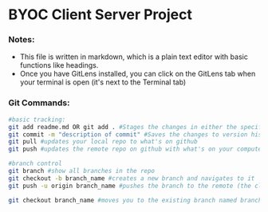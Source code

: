 # BYOC Client Server Project

### Notes:
* This file is written in markdown, which is a plain text editor with basic functions like headings.
* Once you have GitLens installed, you can click on the GitLens tab when your terminal is open (it's next to the Terminal tab)

### Git Commands:

```bash
#basic tracking:
git add readme.md OR git add . #Stages the changes in either the specified file or all changes in the repo (git add .)
git commit -m "description of commit" #Saves the changes to version history LOCALLY
git pull #updates your local repo to what's on github
git push #updates the remote repo on github with what's on your computer

#branch control
git branch #show all branches in the repo
git checkout -b branch_name #creates a new branch and navigates to it
git push -u origin branch_name #pushes the branch to the remote (the cloud synced repo on github)

git checkout branch_name #moves you to the existing branch named branch_name
```
